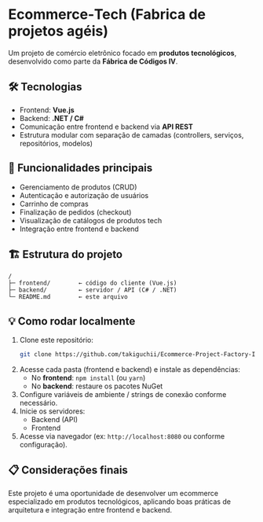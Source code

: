 # Ecommerce‑Tech (Fabrica de projetos agéis)

Um projeto de comércio eletrônico focado em **produtos tecnológicos**, desenvolvido como parte da **Fábrica de Códigos IV**.

## 🛠 Tecnologias

- Frontend: **Vue.js**
- Backend: **.NET / C#**
- Comunicação entre frontend e backend via **API REST**
- Estrutura modular com separação de camadas (controllers, serviços, repositórios, modelos)

## 🚀 Funcionalidades principais

- Gerenciamento de produtos (CRUD)
- Autenticação e autorização de usuários
- Carrinho de compras
- Finalização de pedidos (checkout)
- Visualização de catálogos de produtos tech
- Integração entre frontend e backend

## 🏗 Estrutura do projeto

```
/
├─ frontend/        ← código do cliente (Vue.js)
├─ backend/         ← servidor / API (C# / .NET)
└─ README.md        ← este arquivo
```

## 💡 Como rodar localmente

1. Clone este repositório:
   ```bash
   git clone https://github.com/takiguchii/Ecommerce-Project-Factory-IV.git
   ```
2. Acesse cada pasta (frontend e backend) e instale as dependências:
   - No **frontend**: `npm install` (ou `yarn`)
   - No **backend**: restaure os pacotes NuGet
3. Configure variáveis de ambiente / strings de conexão conforme necessário.
4. Inicie os servidores:
   - Backend (API)
   - Frontend
5. Acesse via navegador (ex: `http://localhost:8080` ou conforme configuração).

## 📋 Considerações finais

Este projeto é uma oportunidade de desenvolver um ecommerce especializado em produtos tecnológicos, aplicando boas práticas de arquitetura e integração entre frontend e backend.
